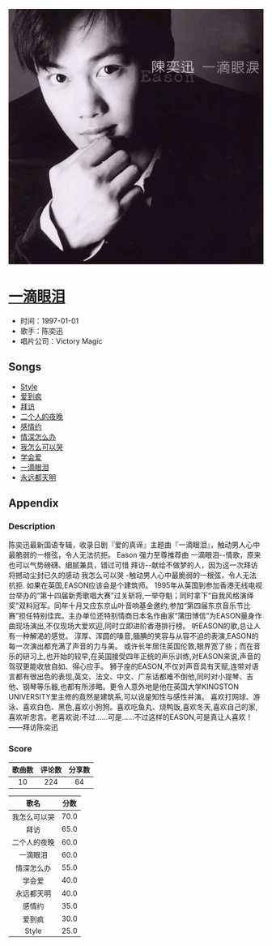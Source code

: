 <p align="center">
	<img src="imgs/一滴眼泪.jpg" alt="album_img" />
</p>

# [一滴眼泪](https://music.163.com/album?id=6624)

* 时间：1997-01-01
* 歌手：陈奕迅
* 唱片公司：Victory Magic
## Songs

* [Style](songs/style_67877/README.md)
* [爱到疯](songs/爱到疯_67857/README.md)
* [拜访](songs/拜访_67852/README.md)
* [二个人的夜晚](songs/二个人的夜晚_67881/README.md)
* [感情约](songs/感情约_67885/README.md)
* [情深怎么办](songs/情深怎么办_67866/README.md)
* [我怎么可以哭](songs/我怎么可以哭_67870/README.md)
* [学会爱](songs/学会爱_67873/README.md)
* [一滴眼泪](songs/一滴眼泪_67848/README.md)
* [永远都天明](songs/永远都天明_67862/README.md)
## Appendix

### Description

陈奕迅最新国语专辑，收录日剧『爱的真谛』主题曲『一滴眼泪』，触动男人心中最脆弱的一根弦，令人无法抗拒。
Eason 强力至尊推荐曲
一滴眼泪--情歌，原来也可以气势磅礴、细腻兼具，错过可惜
拜访--献给不做梦的人，因为这一次拜访将撼动尘封已久的感动
我怎么可以哭 -触动男人心中最脆弱的一根弦，令人无法抗拒.
如果在英国,EASON应该会是个建筑师。
1995年从英国到参加香港无线电视台举办的“第十四届新秀歌唱大赛”过关斩将,一举夺魁；同时拿下“自我风格演绎奖”双料冠军。同年十月又应东京山叶音响基金邀约,参加“第四届东京音乐节比赛”担任特别佳宾。主办单位还特别情商日本名作曲家“蒲田博信”为EASON量身作曲现场演出,不仅现场大爱欢迎,同时立即进阶香港排行榜。
听EASON的歌,总让人有一种解渴的感觉。
淳厚、浑圆的嗓音,腼腆的笑容与从容不迫的表演,EASON的每一次演出都充满了声音的力与美。
或许长年居住英国伦敦,眼界宽了些；而在音乐的研习上,也开始的较早,在英国接受四年正统的声乐训练,对EASON来说,声音的驾驭更能收放自如、得心应手。
狮子座的EASON,不仅对声音具有天赋,连带对语言都有很出色的表现,英文、法文、中文、广东话都难不倒他,同时对小提琴、吉他、钢琴等乐器,也都有所涉略。更令人意外地是他在英国大学KINGSTON UNIVERSITY里主修的竟然是建筑系,可以说是知性与感性并演。
喜欢打网球、游泳、喜欢白色、黑色,喜欢小狗狗。喜欢吃鱼丸、烧鸭饭,喜欢冬天,喜欢自己的家,喜欢听忠言。老喜欢说:不过……可是……不过这样的EASON,可是真让人喜欢！
——拜访陈奕迅

### Score

|歌曲数|评论数|分享数|
|:---:|:---:|:---:|
|10|224|64|

|歌名|分数|
|:---:|:---:|
|我怎么可以哭|70.0
|拜访|65.0
|二个人的夜晚|60.0
|一滴眼泪|60.0
|情深怎么办|55.0
|学会爱|40.0
|永远都天明|40.0
|感情约|35.0
|爱到疯|30.0
|Style|25.0
